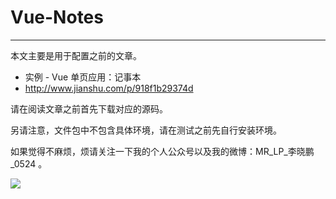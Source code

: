# Vue-Notes

***

本文主要是用于配置之前的文章。

* 实例 - Vue 单页应用：记事本
* http://www.jianshu.com/p/918f1b29374d

请在阅读文章之前首先下载对应的源码。

另请注意，文件包中不包含具体环境，请在测试之前先自行安装环境。

如果觉得不麻烦，烦请关注一下我的个人公众号以及我的微博：MR_LP_李晓鹏_0524 。

![](http://upload-images.jianshu.io/upload_images/693359-8fea9cbc4d1439a3?imageMogr2/auto-orient/strip%7CimageView2/2/w/1240)
